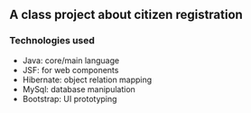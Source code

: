 ## A class project about citizen registration 

### Technologies used
- Java: core/main language
- JSF: for web components
- Hibernate: object relation mapping
- MySql: database manipulation
- Bootstrap: UI prototyping

